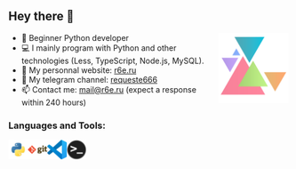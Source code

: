 ## Hey there 👋

<img width="25%" align="right" alt="Gauthier" src="assets\21312312312321.png" />

- 📖 Beginner Python developer
- 💻 I mainly program with Python and other technologies (Less, TypeScript, Node.js, MySQL).
- 🔗 My personnal website: [r6e.ru](https://r6e.ru/)
- 🔗 My telegram channel: [requeste666](https://t.me/requeste666)
- 📫 Contact me: [mail@r6e.ru](mailto:mail@r6e.ru) (expect a response within 240 hours)
### Languages and Tools: 
<img align="left" alt="Python" width="35px" src="https://raw.githubusercontent.com/github/explore/80688e429a7d4ef2fca1e82350fe8e3517d3494d/topics/python/python.png" />
<img align="left" alt="Git" width="35px" src="https://raw.githubusercontent.com/github/explore/80688e429a7d4ef2fca1e82350fe8e3517d3494d/topics/git/git.png" />
<img align="left" alt="Visual Studio Code" width="35px" src="https://raw.githubusercontent.com/github/explore/80688e429a7d4ef2fca1e82350fe8e3517d3494d/topics/visual-studio-code/visual-studio-code.png" />
<img align="left" alt="Terminal" width="35px" src="https://raw.githubusercontent.com/github/explore/80688e429a7d4ef2fca1e82350fe8e3517d3494d/topics/terminal/terminal.png" />

<!--- HASH: 4142811817775 --->
<!--- HASH: 5793803126342 --->
<!--- HASH: 6730686764888 --->
<!--- HASH: 8531468591868 --->
<!--- HASH: 2147360530024 --->
<!--- HASH: 1038283928367 --->
<!--- HASH: 3397553879635 --->